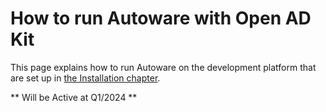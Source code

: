 # How to run Autoware with Open AD Kit

This page explains how to run Autoware on the development platform that are set up in [the Installation chapter](../installation/index.md).

** Will be Active at Q1/2024 **